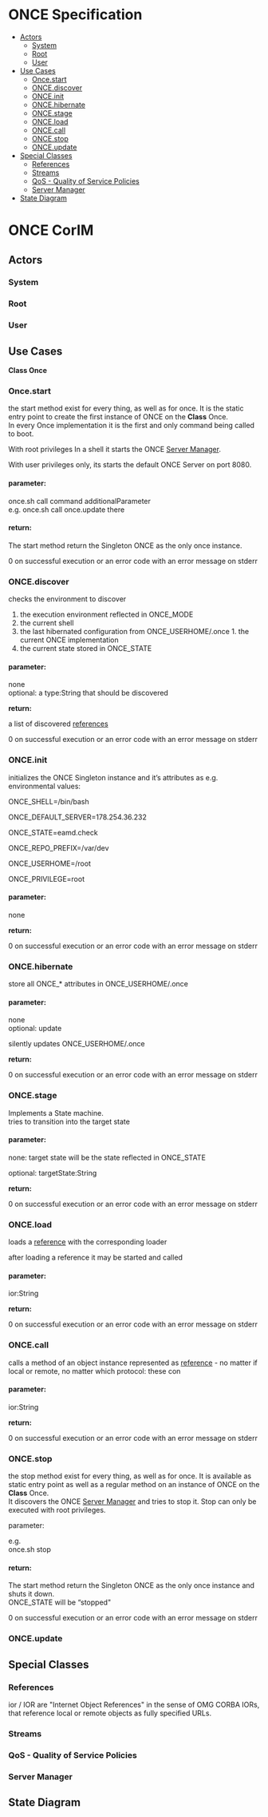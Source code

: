 # ONCE Specification

- [Actors](#actors)
  - [System](#system)
  - [Root](#root)
  - [User](#user)
- [Use Cases](#use-cases)
  - [Once.start](#oncestart)
  - [ONCE.discover](#oncediscover)
  - [ONCE.init](#onceinit)
  - [ONCE.hibernate](#oncehibernate)
  - [ONCE.stage](#oncestage)
  - [ONCE.load](#onceload)
  - [ONCE.call](#oncecall)
  - [ONCE.stop](#oncestop)
  - [ONCE.update](#onceupdate)
- [Special Classes](#special-classes)
  - [References](#references)
  - [Streams](#streams)
  - [QoS - Quality of Service Policies](#qos-quality-of-service-policies)
  - [Server Manager](#server-manager)
- [State Diagram](#state-diagram)

# ONCE CorIM

## Actors

### System

### Root

### User

## Use Cases

**Class Once**

### Once.start

the start method exist for every thing, as well as for once. It is the static entry point to create the first instance of ONCE on the **Class** Once.  
In every Once implementation it is the first and only command being called to boot.

With root privileges In a shell it starts the ONCE [Server Manager](../../../../2cu.atlassian.net/wiki/spaces/CCU/pages/345669650/ONCE_Specification.md).

With user privileges only, its starts the default ONCE Server on port 8080.

#### parameter:

once.sh call command additionalParameter  
e.g. once.sh call once.update there

#### **return:**

The start method return the Singleton ONCE as the only once instance.  

0 on successful execution or an error code with an error message on stderr

### ONCE.discover

checks the environment to discover

1. the execution environment reflected in ONCE\_MODE
  1. the current shell
  2. the last hibernated configuration from ONCE\_USERHOME/.once
    1. the current ONCE implementation
2. the current state stored in ONCE\_STATE

#### **parameter:**

none  
optional: a type:String that should be discovered

**return:**

a list of discovered [references](../../../../2cu.atlassian.net/wiki/spaces/CCU/pages/345669650/ONCE_Specification.md)

0 on successful execution or an error code with an error message on stderr

### ONCE.init

initializes the ONCE Singleton instance and it’s attributes as e.g. environmental values:

ONCE\_SHELL=/bin/bash

ONCE\_DEFAULT\_SERVER=178.254.36.232

ONCE\_STATE=eamd.check

ONCE\_REPO\_PREFIX=/var/dev

ONCE\_USERHOME=/root

ONCE\_PRIVILEGE=root

#### **parameter:**

none

**return:**

0 on successful execution or an error code with an error message on stderr

### ONCE.hibernate

store all ONCE\_\* attributes in ONCE\_USERHOME/.once

#### **parameter:**

none  
optional: update

silently updates ONCE\_USERHOME/.once

**return:**

0 on successful execution or an error code with an error message on stderr

### ONCE.stage

Implements a State machine.  
tries to transition into the target state

#### **parameter:**

none: target state will be the state reflected in ONCE\_STATE

optional: targetState:String

**return:**

0 on successful execution or an error code with an error message on stderr

### ONCE.load

loads a [reference](../../../../2cu.atlassian.net/wiki/spaces/CCU/pages/345669650/ONCE_Specification.md) with the corresponding loader

after loading a reference it may be started and called

#### **parameter:**

ior:String

**return:**

0 on successful execution or an error code with an error message on stderr

### ONCE.call

calls a method of an object instance represented as [reference](../../../../2cu.atlassian.net/wiki/spaces/CCU/pages/345669650/ONCE_Specification.md) - no matter if local or remote, no matter which protocol: these con

#### **parameter:**

ior:String

**return:**

0 on successful execution or an error code with an error message on stderr

### ONCE.stop

the stop method exist for every thing, as well as for once. It is available as static entry point as well as a regular method on an instance of ONCE on the **Class** Once.  
It discovers the ONCE [Server Manager](../../../../2cu.atlassian.net/wiki/spaces/CCU/pages/345669650/ONCE_Specification.md) and tries to stop it. Stop can only be executed with root privileges.

parameter:

e.g.  
once.sh stop

#### **return:**

The start method return the Singleton ONCE as the only once instance and shuts it down.  
ONCE\_STATE will be “stopped"

0 on successful execution or an error code with an error message on stderr

### ONCE.update

## Special Classes

### References

ior / IOR are "Internet Object References" in the sense of OMG CORBA IORs, that reference local or remote objects as fully specified URLs.

### Streams

### QoS - Quality of Service Policies

### Server Manager

## State Diagram